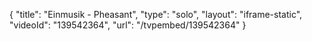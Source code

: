 {
    "title": "Einmusik - Pheasant",
    "type": "solo",
    "layout": "iframe-static",
    "videoId": "139542364",
    "url": "\/tvpembed\/139542364"
}